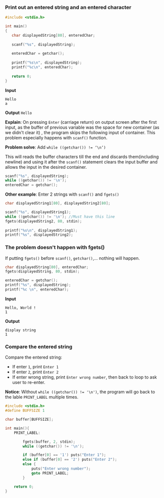 ### Print out an entered string and an entered character

```c
#include <stdio.h> 

int main() 
{ 
   char displayedString[80], enteredChar;
      
   scanf("%s", displayedString); 
      
   enteredChar = getchar(); 
      
   printf("%s\n", displayedString);       
   printf("%c\n", enteredChar); 
      
   return 0; 
} 
```

**Input**

```
Hello
a
```

**Output** ``Hello``

**Explain**: On pressing ``Enter`` (carriage return) on output screen after the first input, as the buffer of previous variable was the space for new container (as we didn't clear it) , the program skips the following input of container. This problem especially happens with ``scanf()`` function.

**Problem solve**: Add ``while ((getchar()) != ‘\n’)``

This will reads the buffer characters till the end and discards them(including newline) and using it after the ``scanf()`` statement clears the input buffer and allows the input in the desired container.

```c
scanf("%s", displayedString); 
while ((getchar()) != '\n');
enteredChar = getchar(); 
```

**Other example**: Enter 2 strings with ``scanf()`` and ``fgets()``

```c
char displayedString1[80], displayedString2[80];

scanf("%s", displayedString1);
while ((getchar()) != '\n'); //Must have this line
fgets(displayedString2, 80, stdin);    
   
printf("%s\n", displayedString1); 
printf("%s", displayedString2); 
```

### The problem doesn't happen with fgets()

If putting ``fgets()`` before ``scanf()``, ``getchar()``,... nothing will happen.

```c
char displayedString[80], enteredChar;
fgets(displayedString, 80, stdin); 

enteredChar = getchar(); 
printf("%s", displayedString); 
printf("%c \n", enteredChar);
```

**Input**

```
Hello, World !
1
```
**Output**
```
display string
1 
```

### Compare the entered string

Compare the entered string:
* If enter ``1``, print ``Enter 1``
* If enter ``2``, print ``Enter 2``
* If enter wrong string, print ``Enter wrong number``, then back to loop to ask user to re-enter.

**Notice**: Without ``while ((getchar()) != '\n')``, the program will go back to the lable ``PRINT_LABEL`` multiple times.

```c
#include <stdio.h>
#define BUFFSIZE 1

char buffer[BUFFSIZE];

int main(){
	PRINT_LABEL:	

	    fgets(buffer, 2, stdin);
        while ((getchar()) != '\n');

		if (buffer[0] == '1') puts("Enter 1");
		else if (buffer[0] == '2') puts("Enter 2");
		else {
			puts("Enter wrong number");
			goto PRINT_LABEL;
		}	

	return 0;
}
```